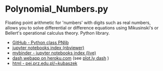 # Polynomial_Numbers.py
Floating point arithmetic for 'numbers' with digits such as real numbers, allows you to solve differential or difference equations using Mikusinski's or Bellert's operational calculus theory. Python library. 
* [GitHub - Python class PNlib](https://github.com/andrzejQ/Polynomial_Numbers.py)
* [jupyter notebooks index (nbviewer)](index.ipynb)
* [mybinder - jupyter notebooks index (live)](https://mybinder.org/v2/gh/andrzejQ/Polynomial_Numbers.py.git/master?filepath=index.ipynb)
* [dash webapp on heroku.com](https://pn-04h-lapl-z.herokuapp.com/) (see [plot.ly dash](https://plot.ly/products/dash/) )
* [html - pei.prz.edu.pl/~kubaszek](https://pei.prz.edu.pl/%7Ekubaszek/index_en.html)
